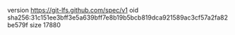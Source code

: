 version https://git-lfs.github.com/spec/v1
oid sha256:31c151ee3bff3e5a639bff7e8b19b5bcb819dca921589ac3cf57a2fa82be579f
size 17880
